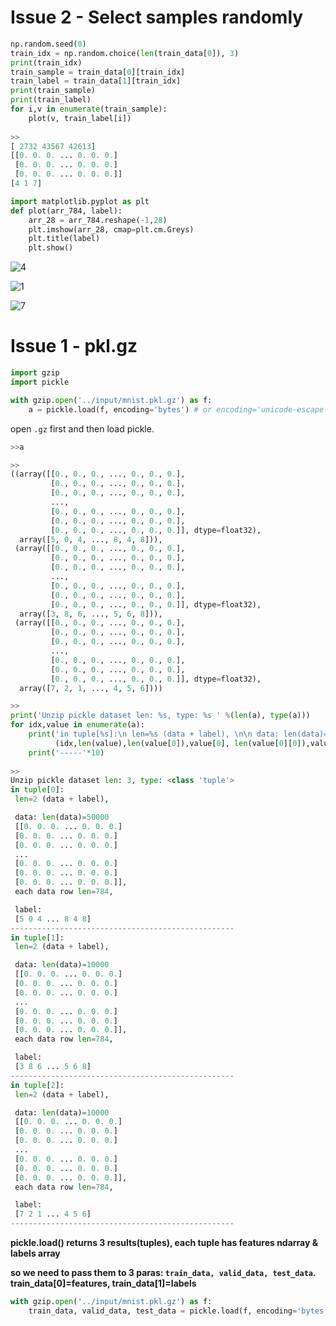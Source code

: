 

# Issue 2 - Select samples randomly

```python
np.random.seed(0)
train_idx = np.random.choice(len(train_data[0]), 3)
print(train_idx)
train_sample = train_data[0][train_idx]
train_label = train_data[1][train_idx]
print(train_sample)
print(train_label)
for i,v in enumerate(train_sample):
    plot(v, train_label[i])
    
>>
[ 2732 43567 42613]
[[0. 0. 0. ... 0. 0. 0.]
 [0. 0. 0. ... 0. 0. 0.]
 [0. 0. 0. ... 0. 0. 0.]]
[4 1 7]
```
```python
import matplotlib.pyplot as plt
def plot(arr_784, label):
    arr_28 = arr_784.reshape(-1,28)
    plt.imshow(arr_28, cmap=plt.cm.Greys)
    plt.title(label)
    plt.show()
```
![4](https://user-images.githubusercontent.com/26485327/46191624-2ec1c780-c333-11e8-98e7-f60127529c92.png)

![1](https://user-images.githubusercontent.com/26485327/46191622-2d909a80-c333-11e8-807d-1bf0c2334cea.png)

![7](https://user-images.githubusercontent.com/26485327/46191629-2ff2f480-c333-11e8-88f3-7752f2ccd264.png)


# Issue 1 - pkl.gz

```python
import gzip
import pickle
```
```python
with gzip.open('../input/mnist.pkl.gz') as f:
    a = pickle.load(f, encoding='bytes') # or encoding='unicode-escape'
```

open ```.gz``` first and then load pickle.

```python
>>a

>>
((array([[0., 0., 0., ..., 0., 0., 0.],
         [0., 0., 0., ..., 0., 0., 0.],
         [0., 0., 0., ..., 0., 0., 0.],
         ...,
         [0., 0., 0., ..., 0., 0., 0.],
         [0., 0., 0., ..., 0., 0., 0.],
         [0., 0., 0., ..., 0., 0., 0.]], dtype=float32),
  array([5, 0, 4, ..., 8, 4, 8])),
 (array([[0., 0., 0., ..., 0., 0., 0.],
         [0., 0., 0., ..., 0., 0., 0.],
         [0., 0., 0., ..., 0., 0., 0.],
         ...,
         [0., 0., 0., ..., 0., 0., 0.],
         [0., 0., 0., ..., 0., 0., 0.],
         [0., 0., 0., ..., 0., 0., 0.]], dtype=float32),
  array([3, 8, 6, ..., 5, 6, 8])),
 (array([[0., 0., 0., ..., 0., 0., 0.],
         [0., 0., 0., ..., 0., 0., 0.],
         [0., 0., 0., ..., 0., 0., 0.],
         ...,
         [0., 0., 0., ..., 0., 0., 0.],
         [0., 0., 0., ..., 0., 0., 0.],
         [0., 0., 0., ..., 0., 0., 0.]], dtype=float32),
  array([7, 2, 1, ..., 4, 5, 6])))
```

```python
>>
print('Unzip pickle dataset len: %s, type: %s ' %(len(a), type(a)))
for idx,value in enumerate(a):
    print('in tuple[%s]:\n len=%s (data + label), \n\n data: len(data)=%s \n %s, \n each data row len=%s,\n\n label:\n %s' %
          (idx,len(value),len(value[0]),value[0], len(value[0][0]),value[1]))
    print('-----'*10)
    
>>
Unzip pickle dataset len: 3, type: <class 'tuple'> 
in tuple[0]:
 len=2 (data + label), 

 data: len(data)=50000 
 [[0. 0. 0. ... 0. 0. 0.]
 [0. 0. 0. ... 0. 0. 0.]
 [0. 0. 0. ... 0. 0. 0.]
 ...
 [0. 0. 0. ... 0. 0. 0.]
 [0. 0. 0. ... 0. 0. 0.]
 [0. 0. 0. ... 0. 0. 0.]], 
 each data row len=784,

 label:
 [5 0 4 ... 8 4 8]
--------------------------------------------------
in tuple[1]:
 len=2 (data + label), 

 data: len(data)=10000 
 [[0. 0. 0. ... 0. 0. 0.]
 [0. 0. 0. ... 0. 0. 0.]
 [0. 0. 0. ... 0. 0. 0.]
 ...
 [0. 0. 0. ... 0. 0. 0.]
 [0. 0. 0. ... 0. 0. 0.]
 [0. 0. 0. ... 0. 0. 0.]], 
 each data row len=784,

 label:
 [3 8 6 ... 5 6 8]
--------------------------------------------------
in tuple[2]:
 len=2 (data + label), 

 data: len(data)=10000 
 [[0. 0. 0. ... 0. 0. 0.]
 [0. 0. 0. ... 0. 0. 0.]
 [0. 0. 0. ... 0. 0. 0.]
 ...
 [0. 0. 0. ... 0. 0. 0.]
 [0. 0. 0. ... 0. 0. 0.]
 [0. 0. 0. ... 0. 0. 0.]], 
 each data row len=784,

 label:
 [7 2 1 ... 4 5 6]
--------------------------------------------------
```
**pickle.load() returns 3 results(tuples), each tuple has features ndarray & labels array**

**so we need to pass them to 3 paras: ```train_data, valid_data, test_data```. train_data[0]=features, train_data[1]=labels**

```python
with gzip.open('../input/mnist.pkl.gz') as f:
    train_data, valid_data, test_data = pickle.load(f, encoding='bytes')
```



